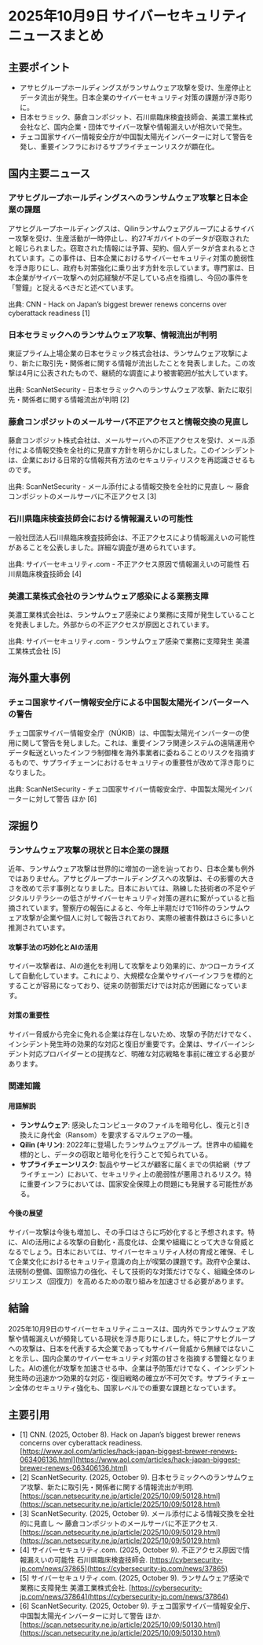 # 2025年10月9日 サイバーセキュリティニュースまとめ

## 主要ポイント

*   アサヒグループホールディングスがランサムウェア攻撃を受け、生産停止とデータ流出が発生。日本企業のサイバーセキュリティ対策の課題が浮き彫りに。
*   日本セラミック、藤倉コンポジット、石川県臨床検査技師会、美濃工業株式会社など、国内企業・団体でサイバー攻撃や情報漏えいが相次いで発生。
*   チェコ国家サイバー情報安全庁が中国製太陽光インバーターに対して警告を発し、重要インフラにおけるサプライチェーンリスクが顕在化。

## 国内主要ニュース

### アサヒグループホールディングスへのランサムウェア攻撃と日本企業の課題

アサヒグループホールディングスは、Qilinランサムウェアグループによるサイバー攻撃を受け、生産活動が一時停止し、約27ギガバイトのデータが窃取されたと報じられました。窃取された情報には予算、契約、個人データが含まれるとされています。この事件は、日本企業におけるサイバーセキュリティ対策の脆弱性を浮き彫りにし、政府も対策強化に乗り出す方針を示しています。専門家は、日本企業がサイバー攻撃への対応経験が不足している点を指摘し、今回の事件を「警鐘」と捉えるべきだと述べています。

出典: CNN - Hack on Japan’s biggest brewer renews concerns over cyberattack readiness [1]

### 日本セラミックへのランサムウェア攻撃、情報流出が判明

東証プライム上場企業の日本セラミック株式会社は、ランサムウェア攻撃により、新たに取引先・関係者に関する情報が流出したことを発表しました。この攻撃は4月に公表されたもので、継続的な調査により被害範囲が拡大しています。

出典: ScanNetSecurity - 日本セラミックへのランサムウェア攻撃、新たに取引先・関係者に関する情報流出が判明 [2]

### 藤倉コンポジットのメールサーバ不正アクセスと情報交換の見直し

藤倉コンポジット株式会社は、メールサーバへの不正アクセスを受け、メール添付による情報交換を全社的に見直す方針を明らかにしました。このインシデントは、企業における日常的な情報共有方法のセキュリティリスクを再認識させるものです。

出典: ScanNetSecurity - メール添付による情報交換を全社的に見直し ～ 藤倉コンポジットのメールサーバに不正アクセス [3]

### 石川県臨床検査技師会における情報漏えいの可能性

一般社団法人石川県臨床検査技師会は、不正アクセスにより情報漏えいの可能性があることを公表しました。詳細な調査が進められています。

出典: サイバーセキュリティ.com - 不正アクセス原因で情報漏えいの可能性 石川県臨床検査技師会 [4]

### 美濃工業株式会社のランサムウェア感染による業務支障

美濃工業株式会社は、ランサムウェア感染により業務に支障が発生していることを発表しました。外部からの不正アクセスが原因とされています。

出典: サイバーセキュリティ.com - ランサムウェア感染で業務に支障発生 美濃工業株式会社 [5]

## 海外重大事例

### チェコ国家サイバー情報安全庁による中国製太陽光インバーターへの警告

チェコ国家サイバー情報安全庁（NÚKIB）は、中国製太陽光インバーターの使用に関して警告を発しました。これは、重要インフラ関連システムの遠隔運用やデータ転送といったインフラ制御権を海外事業者に委ねることのリスクを指摘するもので、サプライチェーンにおけるセキュリティの重要性が改めて浮き彫りになりました。

出典: ScanNetSecurity - チェコ国家サイバー情報安全庁、中国製太陽光インバーターに対して警告 ほか [6]

## 深掘り

### ランサムウェア攻撃の現状と日本企業の課題

近年、ランサムウェア攻撃は世界的に増加の一途を辿っており、日本企業も例外ではありません。アサヒグループホールディングスへの攻撃は、その影響の大きさを改めて示す事例となりました。日本においては、熟練した技術者の不足やデジタルリテラシーの低さがサイバーセキュリティ対策の遅れに繋がっていると指摘されています。警察庁の報告によると、今年上半期だけで116件のランサムウェア攻撃が企業や個人に対して報告されており、実際の被害件数はさらに多いと推測されています。

#### 攻撃手法の巧妙化とAIの活用

サイバー攻撃者は、AIの進化を利用して攻撃をより効果的に、かつローカライズして自動化しています。これにより、大規模な企業やサイバーインフラを標的とすることが容易になっており、従来の防御策だけでは対応が困難になっています。

#### 対策の重要性

サイバー脅威から完全に免れる企業は存在しないため、攻撃の予防だけでなく、インシデント発生時の効果的な対応と復旧が重要です。企業は、サイバーインシデント対応プロバイダーとの提携など、明確な対応戦略を事前に確立する必要があります。

### 関連知識

#### 用語解説

*   **ランサムウェア**: 感染したコンピュータのファイルを暗号化し、復元と引き換えに身代金（Ransom）を要求するマルウェアの一種。
*   **Qilin (キリン)**: 2022年に登場したランサムウェアグループ。世界中の組織を標的とし、データの窃取と暗号化を行うことで知られている。
*   **サプライチェーンリスク**: 製品やサービスが顧客に届くまでの供給網（サプライチェーン）において、セキュリティ上の脆弱性が悪用されるリスク。特に重要インフラにおいては、国家安全保障上の問題にも発展する可能性がある。

#### 今後の展望

サイバー攻撃は今後も増加し、その手口はさらに巧妙化すると予想されます。特に、AIの活用による攻撃の自動化・高度化は、企業や組織にとって大きな脅威となるでしょう。日本においては、サイバーセキュリティ人材の育成と確保、そして企業文化におけるセキュリティ意識の向上が喫緊の課題です。政府や企業は、法規制の整備、国際協力の強化、そして技術的な対策だけでなく、組織全体のレジリエンス（回復力）を高めるための取り組みを加速させる必要があります。

## 結論

2025年10月9日のサイバーセキュリティニュースは、国内外でランサムウェア攻撃や情報漏えいが頻発している現状を浮き彫りにしました。特にアサヒグループへの攻撃は、日本を代表する大企業であってもサイバー脅威から無縁ではないことを示し、国内企業のサイバーセキュリティ対策の甘さを指摘する警鐘となりました。AIの進化が攻撃を加速させる中、企業は予防策だけでなく、インシデント発生時の迅速かつ効果的な対応・復旧戦略の確立が不可欠です。サプライチェーン全体のセキュリティ強化も、国家レベルでの重要な課題となっています。

## 主要引用

*   [1] CNN. (2025, October 8). Hack on Japan’s biggest brewer renews concerns over cyberattack readiness. [https://www.aol.com/articles/hack-japan-biggest-brewer-renews-063406136.html](https://www.aol.com/articles/hack-japan-biggest-brewer-renews-063406136.html)
*   [2] ScanNetSecurity. (2025, October 9). 日本セラミックへのランサムウェア攻撃、新たに取引先・関係者に関する情報流出が判明. [https://scan.netsecurity.ne.jp/article/2025/10/09/50128.html](https://scan.netsecurity.ne.jp/article/2025/10/09/50128.html)
*   [3] ScanNetSecurity. (2025, October 9). メール添付による情報交換を全社的に見直し ～ 藤倉コンポジットのメールサーバに不正アクセス. [https://scan.netsecurity.ne.jp/article/2025/10/09/50129.html](https://scan.netsecurity.ne.jp/article/2025/10/09/50129.html)
*   [4] サイバーセキュリティ.com. (2025, October 9). 不正アクセス原因で情報漏えいの可能性 石川県臨床検査技師会. [https://cybersecurity-jp.com/news/37865](https://cybersecurity-jp.com/news/37865)
*   [5] サイバーセキュリティ.com. (2025, October 9). ランサムウェア感染で業務に支障発生 美濃工業株式会社. [https://cybersecurity-jp.com/news/37864](https://cybersecurity-jp.com/news/37864)
*   [6] ScanNetSecurity. (2025, October 9). チェコ国家サイバー情報安全庁、中国製太陽光インバーターに対して警告 ほか. [https://scan.netsecurity.ne.jp/article/2025/10/09/50130.html](https://scan.netsecurity.ne.jp/article/2025/10/09/50130.html)


